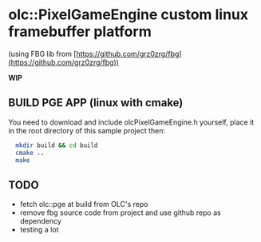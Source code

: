 # olc::PixelGameEngine custom linux framebuffer platform

(using FBG lib from [https://github.com/grz0zrg/fbg](https://github.com/grz0zrg/fbg))

**WIP**

## BUILD PGE APP (linux with cmake)

You need to download and include olcPixelGameEngine.h yourself, place it in the root directory of this sample project
then:
```bash
  mkdir build && cd build
  cmake ..
  make
```

## TODO

- fetch olc::pge at build from OLC's repo
- remove fbg source code from project and use github repo as dependency
- testing a lot


